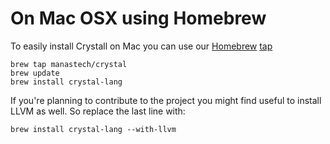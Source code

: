 # On Mac OSX using Homebrew

To easily install Crystall on Mac you can use our [Homebrew](http://brew.sh/) [tap](https://github.com/Homebrew/homebrew/blob/master/share/doc/homebrew/brew-tap.md)

```
brew tap manastech/crystal
brew update
brew install crystal-lang
```

If you're planning to contribute to the project you might find useful to install LLVM as well. So replace the last line with:

```
brew install crystal-lang --with-llvm
```
